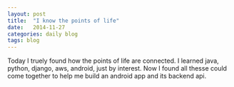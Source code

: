 ```yaml
---
layout: post
title:  "I know the points of life"
date:   2014-11-27
categories: daily blog 
tags: blog  
---
```

Today I truely found how the points of life <!--more-->
are connected. I learned java, python, django, aws, android,
just by interest. Now I found all thesse could come together
to help me build an android app and its backend api.
